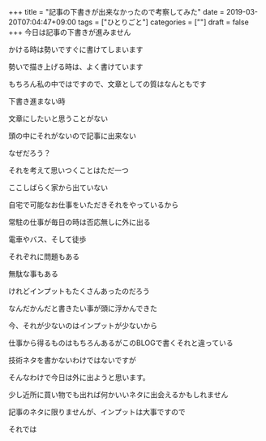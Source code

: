 +++
title = "記事の下書きが出来なかったので考察してみた"
date = 2019-03-20T07:04:47+09:00
tags = ["ひとりごと"]
categories = [""]
draft = false
+++
今日は記事の下書きが進みません

かける時は勢いですぐに書けてしまいます

勢いで描き上げる時は、よく書けています

もちろん私の中ではですので、文章としての質はなんともです

下書き進まない時

文章にしたいと思うことがない

頭の中にそれがないので記事に出来ない

なぜだろう？

それを考えて思いつくことはただ一つ

ここしばらく家から出ていない

自宅で可能なお仕事をいただきそれをやっているから

常駐の仕事が毎日の時は否応無しに外に出る

電車やバス、そして徒歩

それぞれに問題もある

無駄な事もある

けれどインプットもたくさんあったのだろう

なんだかんだと書きたい事が頭に浮かんできた

今、それが少ないのはインプットが少ないから

仕事から得るものはもちろんあるがこのBLOGで書くそれと違っている

技術ネタを書かないわけではないですが

そんなわけで今日は外に出ようと思います。

少し近所に買い物でも出れば何かいいネタに出会えるかもしれません

記事のネタに限りませんが、インプットは大事ですので

それでは
